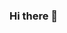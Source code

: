 ### Hi there 👋

<!--
**kegong-doosan/kegong-doosan** is a ✨ _special_ ✨ repository because its `README.md` (this file) appears on your GitHub profile.

Here are some ideas to get you started:

- 🔭 I’m currently working on engineering
- 🌱 I’m currently learning python coding
- 👯 I’m looking to collaborate on juperterlab
- 🤔 I’m looking for help with plotting
- 💬 Ask me about I'm an engineer who needs a lot of data analysis
- 📫 How to reach me: you can reach me through email
- 😄 Pronouns: K erh
- ⚡ Fun fact: cars, games, guns
-->
